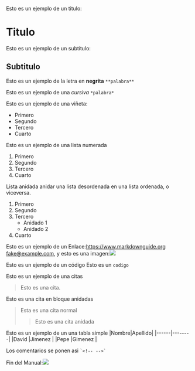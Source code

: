 Esto es un ejemplo de un titulo:
# Titulo 
Esto es un ejemplo de un subtítulo:
## Subtitulo 

Esto es un ejemplo de la letra en **negrita**
```**palabra**```

Esto es un ejemplo de una *cursiva* 
```*palabra*```

Esto es un ejemplo de una viñeta:
- Primero
- Segundo
- Tercero
- Cuarto
  
Esto es un ejemplo de una lista numerada
1. Primero
2. Segundo
3. Tercero
4. Cuarto

Lista anidada
anidar una lista desordenada en una lista ordenada, o viceversa.

1. Primero
2. Segundo
3. Tercero
    - Anidado 1
    - Anidado 2
4. Cuarto

Esto es un ejemplo de un Enlace:<https://www.markdownguide.org> <fake@example.com>,
  y esto es una imagen:![](tartadefresa.jpg)
  
Esto es un ejemplo de un código
Esto es un `codigo`

Esto es un ejemplo de una citas
> Esto es una cita.

Esto es una cita en bloque anidadas
> Esta es una cita normal
>
>> Esto es una cita anidada

Esto es un ejemplo de un una tabla simple 
|Nombre|Apellido|
|------|--------|
|David |Jimenez |
|Pepe  |Gimenez |

Los comentarios se ponen asi
`` `<!-- -->` ``

Fin del Manual:![](tartadefresa.jpg)
